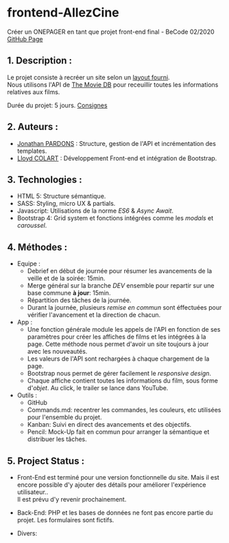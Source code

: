 # frontend-AllezCine
Créer un ONEPAGER en tant que projet front-end final - BeCode 02/2020  
[GitHub Page](https://j-pard.github.io/frontend-AllezCine)

## 1. Description :
Le projet consiste à recréer un site selon un [layout fourni](https://github.com/j-pard/frontend-AllezCine/blob/master/ressources/layout.jpg).    
Nous utilisons l'API de [The Movie DB](https://www.themoviedb.org/) pour receuillir toutes les informations relatives aux films.  
  
Durée du projet: 5 jours.
[Consignes](https://github.com/becodeorg/CRL-Keller-1-18/blob/master/Projects/3.AllezCine/readme.md)

## 2. Auteurs :
* [Jonathan PARDONS](https://github.com/j-pard) : Structure, gestion de l'API et incrémentation des templates.  
* [Lloyd COLART](https://github.com/Lloydcol) : Développement Front-end et intégration de Bootstrap.  
  
## 3. Technologies :
* HTML 5: Structure sémantique.
* SASS: Styling, micro UX & partials.
* Javascript: Utilisations de la norme *ES6* & *Async Await*.
* Bootstrap 4: Grid system et fonctions intégrées comme les *modals* et *caroussel*.  
  
## 4. Méthodes :
* Equipe :
  * Debrief en début de journée pour résumer les avancements de la veille et de la soirée: 15min.
  * Merge général sur la branche *DEV* ensemble pour repartir sur une base commune **à jour**: 15min.
  * Répartition des tâches de la journée.
  * Durant la journée, plusieurs *remise en commun* sont éffectuées pour vérifier l'avancement et la direction de chacun.
* App :
  * Une fonction générale module les appels de l'API en fonction de ses paramètres pour créer les affiches de films et les intégrées à la page. Cette méthode nous permet d'avoir un site toujours à jour avec les nouveautés.
  * Les valeurs de l'API sont rechargées à chaque chargement de la page.
  * Bootstrap nous permet de gérer facilement le *responsive design*.
  * Chaque affiche contient toutes les informations du film, sous forme d'*objet*. Au click, le trailer se lance dans YouTube.
* Outils :
  * GitHub
  * Commands.md: recentrer les commandes, les couleurs, etc utilisées pour l'ensemble du projet.
  * Kanban: Suivi en direct des avancements et des objectifs.
  * Pencil: Mock-Up fait en commun pour arranger la sémantique et distribuer les tâches.

## 5. Project Status :
* Front-End est terminé pour une version fonctionnelle du site. Mais il est encore possible d'y ajouter des détails pour améliorer l'expérience utilisateur..  
Il est prévu d'y revenir prochainement.  
  
* Back-End: PHP et les bases de données ne font pas encore partie du projet. Les formulaires sont fictifs.

* Divers: 